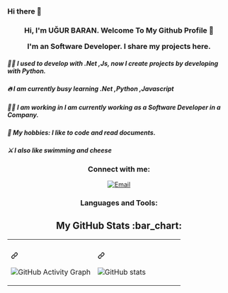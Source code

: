 ### Hi there 👋

<!--


Here are some ideas to get you started:

- 🔭 I’m currently working on ...
- 🌱 I’m currently learning ...
- 👯 I’m looking to collaborate on ...
- 🤔 I’m looking for help with ...
- 💬 Ask me about ...
- 📫 How to reach me: ...
- 😄 Pronouns: ...
- ⚡ Fun fact: ...
-->
<h3 align=center>
<p align="center">
 Hi, I'm UĞUR BARAN. Welcome To My Github Profile 👋
<p align="center">
 
 <p align="center">

  
 I'm an Software Developer. I share my projects here.
  
 <p align="center">
    
  ##### 🧑‍🎓 I used to develop with .Net ,Js, now I create projects by developing with Python.
  ##### 🔥 I am currently busy learning .Net ,Python ,Javascript
  ##### 🙏🏻 I am working in I am currently working as a Software Developer in a Company.
  ##### 🤖 My hobbies: I like to code and read documents.
  ##### ⚔️ I also like swimming and cheese

<h3 align="center">Connect with me:</h3>

<p align="center">
<a href="mailto:ogur.baran@bil.omu.edu.tr"><img alt="Email" src="https://img.shields.io/badge/Email-mars.baran@gmail.com-blue?style=flat&logo=gmail"></a>

<p align="center">


<h3 align="center">Languages and Tools:</h3>


 
 


 

<h2 align="center">My GitHub Stats :bar_chart:</h2>


 
<table><tbody><tr><td valign="top" width="50%">
<h3><a id="user-content-backend" class="anchor" aria-hidden="true" href="#backend"><svg class="octicon octicon-link" viewBox="0 0 16 16" version="1.1" width="16" height="16" aria-hidden="true"><path fill-rule="evenodd" d="M7.775 3.275a.75.75 0 001.06 1.06l1.25-1.25a2 2 0 112.83 2.83l-2.5 2.5a2 2 0 01-2.83 0 .75.75 0 00-1.06 1.06 3.5 3.5 0 004.95 0l2.5-2.5a3.5 3.5 0 00-4.95-4.95l-1.25 1.25zm-4.69 9.64a2 2 0 010-2.83l2.5-2.5a2 2 0 012.83 0 .75.75 0 001.06-1.06 3.5 3.5 0 00-4.95 0l-2.5 2.5a3.5 3.5 0 004.95 4.95l1.25-1.25a.75.75 0 00-1.06-1.06l-1.25 1.25a2 2 0 01-2.83 0z"></path></svg></a></h3>

<div align="center">

![GitHub Activity Graph](https://activity-graph.herokuapp.com/graph?username=BRN33)  
</div>
</td><td valign="top" width="50%">
<h3><a id="user-content-backend" class="anchor" aria-hidden="true" href="#backend"><svg class="octicon octicon-link" viewBox="0 0 16 16" version="1.1" width="16" height="16" aria-hidden="true"><path fill-rule="evenodd" d="M7.775 3.275a.75.75 0 001.06 1.06l1.25-1.25a2 2 0 112.83 2.83l-2.5 2.5a2 2 0 01-2.83 0 .75.75 0 00-1.06 1.06 3.5 3.5 0 004.95 0l2.5-2.5a3.5 3.5 0 00-4.95-4.95l-1.25 1.25zm-4.69 9.64a2 2 0 010-2.83l2.5-2.5a2 2 0 012.83 0 .75.75 0 001.06-1.06 3.5 3.5 0 00-4.95 0l-2.5 2.5a3.5 3.5 0 004.95 4.95l1.25-1.25a.75.75 0 00-1.06-1.06l-1.25 1.25a2 2 0 01-2.83 0z"></path></svg></a></h3>

![GitHub stats](https://github-readme-stats.vercel.app/api?username=BRN33&show_icons=true)  

</td></tr></tbody></table>


